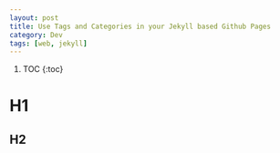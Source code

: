 ```yaml
---
layout: post
title: Use Tags and Categories in your Jekyll based Github Pages
category: Dev
tags: [web, jekyll]
---
```



1. TOC
{:toc}

# H1
## H2